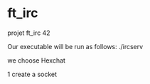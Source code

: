 # ft_irc
projet ft_irc 42

Our executable will be run as follows: ./ircserv <port> <password>

we choose Hexchat

1 create a socket
